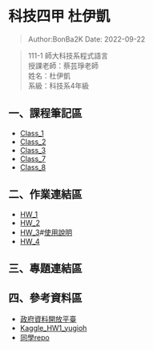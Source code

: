 # 科技四甲 杜伊凱

> Author:BonBa2K
> Date: 2022-09-22  

> 111-1 師大科技系程式語言<br />
> 授課老師：蔡芸琤老師<br />
> 姓名：杜伊凱 <br />
> 系級：科技系4年級 
## 一、課程筆記區
- [Class_1](https://github.com/BonBa2K/PL_Repo/tree/main/Class_1)
- [Class_2](https://github.com/BonBa2K/PL_Repo/tree/main/Class_2)
- [Class_3](https://github.com/BonBa2K/PL_Repo/tree/main/Class_3)
- [Class_7](https://github.com/BonBa2K/PL_Repo/tree/main/Class_7)
- [Class_8](https://github.com/BonBa2K/PL_Repo/tree/main/Class_8)
## 二、作業連結區
- [HW_1](https://github.com/BonBa2K/PL_Repo/blob/main/Class_3/BonBa_HW_1.ipynb)
- [HW_2](https://github.com/BonBa2K/PL_Repo/blob/main/class_4/BonBa_HW_2.ipynb)
- [HW_3](https://github.com/BonBa2K/PL_Repo/blob/main/class_7/BonBa_HW_3.py)#[使用說明](https://github.com/BonBa2K/PL_Repo/blob/main/class_7/HW3_README.md)
- [HW_4](https://medium.com/@dplovejess/youtube-你知道推薦影片會一路導向哪裡嗎-10da105b8f47)

## 三、專題連結區

## 四、參考資料區
- [政府資料開放平臺](https://data.gov.tw/datasets/search?p=1&size=10&s=dataset_view_times_desc&rct=283)
- [Kaggle_HW1_yugioh](https://www.kaggle.com/datasets/tathor/yugioh-trading-cards-dataset)
- [同學repo](https://docs.google.com/spreadsheets/d/1hRIOovstwJst0SXgM_bogjYsrHLVZv4uVOkmYrgbql0/edit#gid=948403574)
